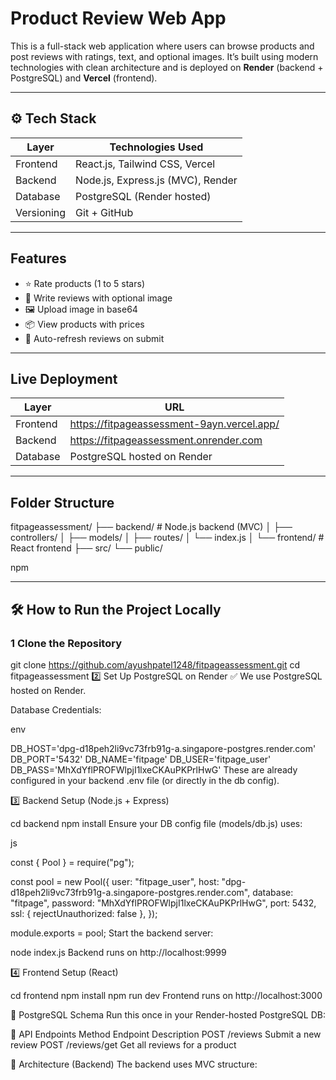 # Product Review Web App

This is a full-stack web application where users can browse products and post reviews with ratings, text, and optional images. It’s built using modern technologies with clean architecture and is deployed on **Render** (backend + PostgreSQL) and **Vercel** (frontend).

---

## ⚙️ Tech Stack

| Layer       | Technologies Used                  |
|------------|-------------------------------------|
| Frontend   | React.js, Tailwind CSS, Vercel      |
| Backend    | Node.js, Express.js (MVC), Render   |
| Database   | PostgreSQL (Render hosted)          |
| Versioning | Git + GitHub                        |

---

##  Features

- ⭐ Rate products (1 to 5 stars)
- 📝 Write reviews with optional image
- 🖼️ Upload image in base64
- 📦 View products with prices
- 🔄 Auto-refresh reviews on submit

---

## Live Deployment

| Layer     | URL                                                                  |
|-----------|----------------------------------------------------------------------|
| Frontend  | https://fitpageassessment-9ayn.vercel.app/     
| Backend   | https://fitpageassessment.onrender.com
| Database  | PostgreSQL hosted on Render                                          |

---

##  Folder Structure

fitpageassessment/
├── backend/ # Node.js backend (MVC)
│ ├── controllers/
│ ├── models/
│ ├── routes/
│ └── index.js
│
└── frontend/ # React frontend
├── src/
└── public/

npm


---

## 🛠️ How to Run the Project Locally

### 1️ Clone the Repository

git clone https://github.com/ayushpatel1248/fitpageassessment.git
cd fitpageassessment
2️⃣ Set Up PostgreSQL on Render
✅ We use PostgreSQL hosted on Render.

Database Credentials:

env

DB_HOST='dpg-d18peh2li9vc73frb91g-a.singapore-postgres.render.com'
DB_PORT='5432'
DB_NAME='fitpage'
DB_USER='fitpage_user'
DB_PASS='MhXdYflPROFWlpjI1lxeCKAuPKPrlHwG'
These are already configured in your backend .env file (or directly in the db config).

3️⃣ Backend Setup (Node.js + Express)


cd backend
npm install
Ensure your DB config file (models/db.js) uses:

js

const { Pool } = require("pg");

const pool = new Pool({
  user: "fitpage_user",
  host: "dpg-d18peh2li9vc73frb91g-a.singapore-postgres.render.com",
  database: "fitpage",
  password: "MhXdYflPROFWlpjI1lxeCKAuPKPrlHwG",
  port: 5432,
  ssl: { rejectUnauthorized: false },
});

module.exports = pool;
Start the backend server:


node index.js
Backend runs on http://localhost:9999

4️⃣ Frontend Setup (React)

cd frontend
npm install
npm run dev
Frontend runs on http://localhost:3000

🧾 PostgreSQL Schema
Run this once in your Render-hosted PostgreSQL DB:

📡 API Endpoints
Method	Endpoint	Description
POST	/reviews	Submit a new review
POST	/reviews/get	Get all reviews for a product

🧱 Architecture (Backend)
The backend uses MVC structure:

